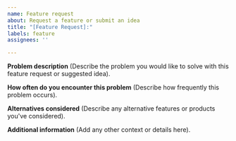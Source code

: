 ```yaml
---
name: Feature request
about: Request a feature or submit an idea
title: "[Feature Request]:"
labels: feature
assignees: ''

---
```


**Problem description** (Describe the problem you would like to solve with this feature request or suggested idea).


**How often do you encounter this problem** (Describe how frequently this problem occurs).


**Alternatives considered** (Describe any alternative features or products you've considered).


**Additional information** (Add any other context or details here).
